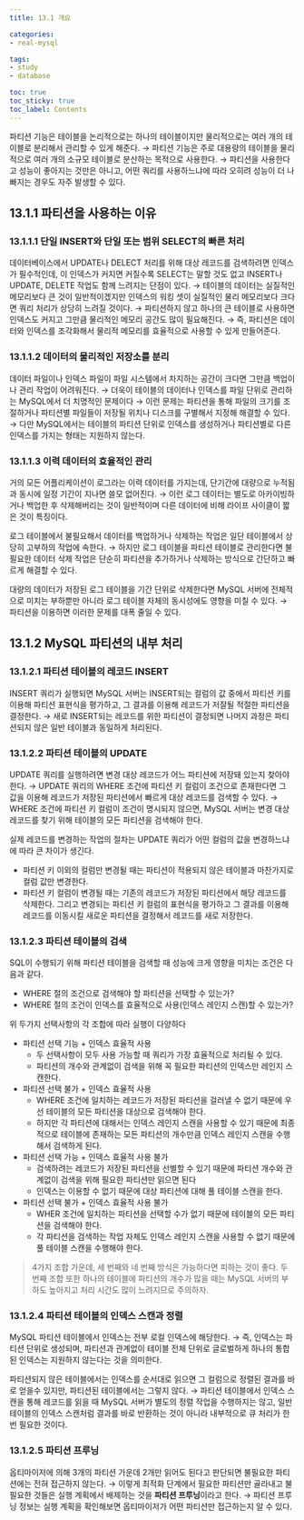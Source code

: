 ```yaml
---
title: 13.1 개요

categories:
- real-mysql

tags:
- study
- database

toc: true
toc_sticky: true
toc_label: Contents
---
```


파티션 기능은 테이블을 논리적으로는 하나의 테이블이지만 물리적으로는 여러 개의 테이블로 분리해서 관리할 수 있게 해준다.
→ 파티션 기능은 주로 대용량의 테이블을 물리적으로 여러 개의 소규모 테이블로 분산하는 목적으로 사용한다.
→ 파티션을 사용한다고 성능이 좋아지는 것만은 아니고, 어떤 쿼리를 사용하느냐에 따라 오히려 성능이 더 나빠지는 경우도 자주 발생할 수 있다.

## 13.1.1 파티션을 사용하는 이유
### 13.1.1.1 단일 INSERT와 단일 또는 범위 SELECT의 빠른 처리
데이터베이스에서 UPDATE나 DELECT 처리를 위해 대상 레코드를 검색하려면 인덱스가 필수적인데, 이 인덱스가 커지면 커질수록 SELECT는 말할 것도 없고 INSERT나 UPDATE, DELETE 작업도 함께 느려지는 단점이 있다.
→ 테이블의 데이터는 실질적인 메모리보다 큰 것이 일반적이겠지만 인덱스의 워킹 셋이 실질적인 물리 메모리보다 크다면 쿼리 처리가 상당히 느려질 것이다.
→ 파티션하지 않고 하나의 큰 테이블로 사용하면 인덱스도 커지고 그만큼 물리적인 메모리 공간도 많이 필요해진다.
→ 즉, 파티션은 데이터와 인덱스를 조각화해서 물리적 메모리를 효율적으로 사용할 수 있게 만들어준다.

### 13.1.1.2 데이터의 물리적인 저장소를 분리
데이터 파일이나 인덱스 파일이 파일 시스템에서 차지하는 공간이 크다면 그만큼 백업이나 관리 작업이 어려워진다.
→ 더욱이 테이블의 데이터나 인덱스를 파일 단위로 관리하는 MySQL에서 더 치명적인 문제이다
→ 이런 문제는 파티션을 통해 파일의 크기를 조절하거나 파티션별 파일들이 저장될 위치나 디스크를 구별해서 지정해 해결할 수 있다.
→ 다만 MySQL에서는 테이블의 파티션 단위로 인덱스를 생성하거나 파티션별로 다른 인덱스를 가지는 형태는 지원하지 않는다.

### 13.1.1.3 이력 데이터의 효율적인 관리
거의 모든 어플리케이션이 로그라는 이력 데이터를 가지는데, 단기간에 대량으로 누적됨과 동시에 일정 기간이 지나면 쓸모 없어진다.
→ 이런 로그 데이터는 별도로 아카이빙하거나 백업한 후 삭제해버리는 것이 일반적이며 다른 데이터에 비해 라이프 사이클이 짧은 것이 특징이다.

로그 테이블에서 불필요해서 데이터를 백업하거나 삭제하는 작업은 일단 테이블에서 상당히 고부하의 작업에 속한다.
→ 하지만 로그 테이블을 파티션 테이블로 관리한다면 불필요한 데이터 삭제 작업은 단순히 파티션을 추가하거나 삭제하는 방식으로 간단하고 빠르게 해결할 수 있다.

대량의 데이터가 저장된 로그 테이블을 기간 단위로 삭제한다면 MySQL 서버에 전체적으로 미치는 부하뿐만 아니라 로그 테이블 자체의 동시성에도 영향을 미칠 수 있다.
→ 파티션을 이용하면 이러한 문제를 대폭 줄일 수 있다.

## 13.1.2 MySQL 파티션의 내부 처리
### 13.1.2.1 파티션 테이블의 레코드 INSERT
INSERT 쿼리가 실행되면 MySQL 서버는 INSERT되는 컬럼의 값 중에서 파티션 키를 이용해 파티션 표현식을 평가하고, 그 결과를 이용해 레코드가 저잘될 적절한 파티션을 결정한다.
→ 새로 INSERT되는 레코드를 위한 파티션이 결정되면 나머지 과정은 파티션되지 않은 일반 테이블과 동일하게 처리된다.

### 13.1.2.2 파티션 테이블의 UPDATE
UPDATE 쿼리를 실행하려면 변경 대상 레코드가 어느 파티션에 저장돼 있는지 찾아야 한다.
→ UPDATE 쿼리의 WHERE 조건에 파티션 키 컬럼이 조건으로 존재한다면 그 값을 이용해 레코드가 저장된 파티션에서 빠르게 대상 레코드를 검색할 수 있다.
→ WHERE 조건에 파티션 키 컬럼이 조건이 명시되지 않으면, MySQL 서버는 변경 대상 레코드를 찾기 위해 테이블의 모든 파티션을 검색해야 한다.

실제 레코드를 변경하는 작업의 절차는 UPDATE 쿼리가 어떤 컬럼의 값을 변경하느냐에 따라 큰 차이가 생긴다.
- 파티션 키 이외의 컬럼만 변경될 때는 파티션이 적용되지 않은 테이블과 마찬가지로 컬럼 값만 변경한다.
- 파티션 키 컬럼이 변경될 때는 기존의 레코드가 저장된 파티션에서 해당 레코드를 삭제한다. 그리고 변경되는 파티션 키 컬럼의 표현식을 평가하고 그 결과를 이용해 레코드를 이동시킬 새로운 파티션을 결정해서 레코드를 새로 저장한다.

### 13.1.2.3 파티션 테이블의 검색
SQL이 수행되기 위해 파티션 테이블을 검색할 때 성능에 크게 영향을 미치는 조건은 다음과 같다.
- WHERE 절의 조건으로 검색해야 할 파티션을 선택할 수 있는가?
- WHERE 절의 조건이 인덱스를 효율적으로 사용(인덱스 레인지 스캔)할 수 있는가?

위 두가지 선택사항의 각 조합에 따라 실행이 다양하다
- 파티션 선택 기능 + 인덱스 효율적 사용
	- 두 선택사항이 모두 사용 가능할 때 쿼리가 가장 효율적으로 처리될 수 있다.
	- 파티션의 개수와 관계없이 검색을 위해 꼭 필요한 파티션의 인덱스만 레인지 스캔한다.
- 파티션 선택 불가 + 인덱스 효율적 사용
	- WHERE 조건에 일치하는 레코드가 저장된 파티션을 걸러낼 수 없기 때문에 우선 테이블의 모든 파티션을 대상으로 검색해야 한다.
	- 하지만 각 파티션에 대해서는 인덱스 레인지 스캔을 사용할 수 있기 때문에 최종적으로 테이블에 존재하는 모든 파티션의 개수만큼 인덱스 레인지 스캔을 수행해서 검색하게 된다.
- 파티션 선택 가능 + 인덱스 효율적 사용 불가
	- 검색하려는 레코드가 저장된 파티션을 선별할 수 있기 때문에 파티션 개수와 관계없이 검색을 위해 필요한 파티션만 읽으면 된다
	- 인덱스는 이용할 수 없기 때문에 대상 파티션에 대해 풀 테이블 스캔을 한다.
- 파티션 선택 불가 + 인덱스 효율적 사용 불가
	- WHER 조건에 일치하는 파티션을 선택할 수가 없기 때문에 테이블의 모든 파티션을 검색해야 한다.
	- 각 파티션을 검색하는 작업 자체도 인덱스 레인지 스캔을 사용할 수 없기 때문에 풀 테이블 스캔을 수행해야 한다.

> 4가지 조합 가운데, 세 번째와 네 번째 방식은 가능하다면 피하는 것이 좋다.
> 두 번째 조합 또한 하나의 테이블에 파티션의 개수가 많을 때는 MySQL 서버의 부하도 높아지고 처리 시간도 많이 느려지므로 주의하자.

### 13.1.2.4 파티션 테이블의 인덱스 스캔과 정렬
MySQL 파티션 테이블에서 인덱스는 전부 로컬 인덱스에 해당한다.
→ 즉, 인덱스는 파티션 단위로 생성되며, 파티션과 관계없이 테이블 전체 단위로 글로벌하게 하나의 통합된 인덱스는 지원하지 않는다는 것을 의미한다.

파티션되지 않은 테이블에서는 인덱스를 순서대로 읽으면 그 컬럼으로 정렬된 결과를 바로 얻을수 있지만, 파티션된 테이블에서는 그렇지 않다.
→ 파티션 테이블에서 인덱스 스캔을 통해 레코드를 읽을 때 MySQL 서버가 별도의 정렬 작업을 수행하지는 않고, 일반 테이블의 인덱스 스캔처럼 결과를 바로 반환하는 것이 아니라 내부적으로 큐 처리가 한 번 필요한 것이다.

### 13.1.2.5 파티션 프루닝
옵티마이저에 의해 3개의 파티션 가운데 2개만 읽어도 된다고 판단되면 불필요한 파티션에는 전혀 접근하지 않는다.
→ 이렇게 최적화 단계에서 필요한 파티션만 골라내고 불필요한 것들은 실행 계획에서 배제하는 것을 **파티션 프루닝**이라고 한다.
→ 파티션 프루닝 정보는 실행 계획을 확인해보면 옵티마이저가 어떤 파티션만 접근하는지 알 수 있다.